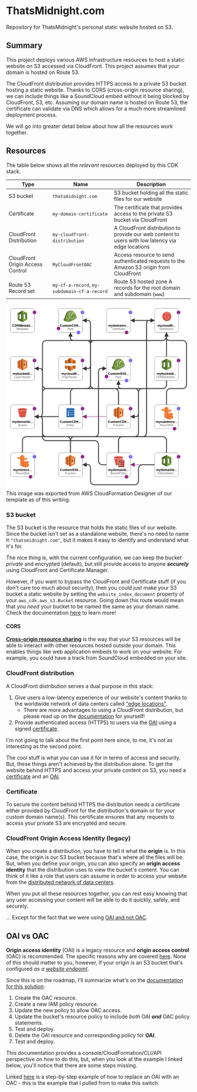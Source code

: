 # ThatsMidnight.com

Repository for ThatsMidnight's personal static website hosted on S3.

## Summary

This project deploys various AWS infrastructure resources to host a static website on S3 accessed via CloudFront. This project assumes that your domain is hosted on Route 53.

The CloudFront distribution provides HTTPS access to a private S3 bucket hosting a static website. Thanks to CORS (cross-origin resource sharing), we can include things like a SoundCloud embed without it being blocked by CloudFront, S3, etc. Assuming our domain name is hosted on Route 53, the certificate can validate via DNS which allows for a much more streamlined deployment process.

We will go into greater detail below about how all the resources work together.

## Resources

The table below shows all the *relevant* resources deployed by this CDK stack.

| **Type** | **Name** | **Description** |
| --- | --- | --- |
| S3 bucket | `thatsmidnight.com` | S3 bucket holding all the static files for our website |
| Certificate | `my-domain-certificate` | The certificate that provides access to the private S3 bucket via CloudFront |
| CloudFront Distribution | `my-cloudfront-distribution` | A CloudFront distribution to provide our web content to users with low latency via edge locations |
| CloudFront Origin Access Control | `MyCloudFrontOAC` | Access resource to send authenticated requests to the Amazon S3 origin from CloudFront |
| Route 53 Record set | `my-cf-a-record`, `my-subdomain-cf-a-record` | Route 53 hosted zone A records for the root domain and subdomain (`www`) |

![A very clear, and not confusing at all, diagram of the CloudFormation template](resources/template1-designer.png)
This image was exported from AWS CloudFormation Designer of our template as of this writing.

### S3 bucket

The S3 bucket is the resource that holds the static files of our website. Since the bucket isn't set as a standalone website, there's no need to name it `"thatsmidnight.com"`, but it makes it easy to identify and understand what it's for.

The nice thing is, with the current configuration, we can keep the bucket *private* and encrypted (default), but still provide access to anyone ***securely*** using CloudFront and Certificate Manager.

However, if you want to bypass the CloudFront and Certificate stuff (if you don't care too much about security), then you could just make your S3 bucket a static website by setting the `website_index_document` property of your `aws_cdk.aws_s3.Bucket` resource. Going down this route would mean that you *need* your bucket to be named the same as your domain name. Check the documentation [here](https://docs.aws.amazon.com/cdk/api/v2/python/aws_cdk.aws_s3/Bucket.html) to learn more!

#### CORS

**[Cross-origin resource sharing](https://docs.aws.amazon.com/AmazonS3/latest/userguide/cors.html)** is the way that your S3 resources will be able to interact with other resources hosted outside your domain. This enables things like web application embeds to work on your website. For example, you could have a track from SoundCloud embedded on your site.

### CloudFront distribution

A CloudFront distribution serves a dual purpose in this stack:

1. Give users a low-latency experience of our website's content thanks to the worldwide network of data centers called ["edge locations"](https://wa.aws.amazon.com/wellarchitected/2020-07-02T19-33-23/wat.concept.edge-location.en.html).
    - There are more advantages to using a CloudFront distribution, but please read up on the [documentation](https://docs.aws.amazon.com/AmazonCloudFront/latest/DeveloperGuide/Introduction.html) for yourself!
2. Provide authenticated access (HTTPS) to users via the [OAI](#cloudfront-origin-access-identity-legacy) using a signed [certificate](#certificate).

I'm not going to talk about the first point here since, to me, it's not as interesting as the second point.

The cool stuff is what *you* can use it for in terms of access and security. But, these things aren't achieved by the distribution alone. To get the website behind HTTPS and access your private content on S3, you need a [certificate](#certificate) and an [OAI](#cloudfront-origin-access-identity-legacy).

### Certificate

To secure the content behind HTTPS the distribution needs a certificate either provided by CloudFront for the distribution's domain or for your custom domain name(s). This certificate ensures that any requests to access your private S3 are encrypted and secure.

### CloudFront Origin Access Identity (legacy)

When you create a distribution, you have to tell it what the **origin** is. In this case, the origin is our S3 bucket because that's where all the files will be. But, when you define your origin, you can also specify an **origin access identity** that the distribution uses to view the bucket's content. You can think of it like a role that users can assume in order to access your website from the [distributed network of data centers](https://wa.aws.amazon.com/wellarchitected/2020-07-02T19-33-23/wat.concept.edge-location.en.html).

When you put all these resources together, you can rest easy knowing that any user accessing your content will be able to do it quickly, safely, and securely.

... Except for the fact that we were using [OAI and not OAC](https://docs.aws.amazon.com/AmazonCloudFront/latest/DeveloperGuide/private-content-restricting-access-to-s3.html).

## OAI vs OAC

**Origin access identity** (OAI) is a legacy resource and **origin access control** (OAC) is recommended. The specific reasons why are covered [here](https://docs.aws.amazon.com/AmazonCloudFront/latest/DeveloperGuide/private-content-restricting-access-to-s3.html). None of this should matter to you, however, if your origin is an S3 bucket that's configured *as a [website endpoint](https://docs.aws.amazon.com/AmazonS3/latest/userguide/WebsiteEndpoints.html)*.

Since this is on the roadmap, I'll summarize what's on the [documentation for this solution](https://docs.aws.amazon.com/AmazonCloudFront/latest/DeveloperGuide/private-content-restricting-access-to-s3.html#migrate-from-oai-to-oac):

1. Create the OAC resource.
2. Create a new IAM policy resource.
3. Update the new policy to allow OAC access.
4. Update the bucket's resource policy to include *both* OAI ***and*** OAC policy statements.
5. Test and deploy.
6. Delete the OAI resource and corresponding policy for **OAI**.
7. Test and deploy.

This documentation provides a console/CloudFormation/CLI/API perspective on how to do this, but, when you look at the example I linked below, you'll notice that there are some steps missing.

Linked [here](https://github.com/aws/aws-cdk/issues/21771#issuecomment-1567647338) is a step-by-step example of how to replace an OAI with an OAC - this is the example that I pulled from to make this switch.
